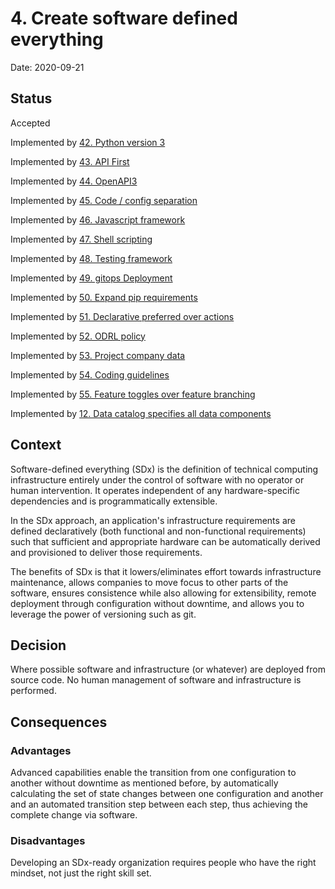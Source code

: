 # 4. Create software defined everything

Date: 2020-09-21

## Status

Accepted

Implemented by [42. Python version 3](0042-python-version-3.md)

Implemented by [43. API First](0043-api-first.md)

Implemented by [44. OpenAPI3](0044-openapi3.md)

Implemented by [45. Code / config separation](0045-code-config-separation.md)

Implemented by [46. Javascript framework](0046-javascript-framework.md)

Implemented by [47. Shell scripting](0047-shell-scripting.md)

Implemented by [48. Testing framework](0048-testing-framework.md)

Implemented by [49. gitops Deployment](0049-gitops-deployment.md)

Implemented by [50. Expand pip requirements](0050-expand-pip-requirements.md)

Implemented by [51. Declarative preferred over actions](0051-declarative-preferred-over-actions.md)

Implemented by [52. ODRL policy](0052-odrl-policy.md)

Implemented by [53. Project company data](0053-project-company-data.md)

Implemented by [54. Coding guidelines](0054-coding-guidelines.md)

Implemented by [55. Feature toggles over feature branching](0055-feature-toggles-over-feature-branching.md)

Implemented by [12. Data catalog specifies all data components](0012-data-catalog-specifies-all-data-components.md)

## Context

Software-defined everything (SDx) is the definition of technical computing infrastructure entirely under the control of software with no operator or human intervention. It operates independent of any hardware-specific dependencies and is programmatically extensible.

In the SDx approach, an application's infrastructure requirements are defined declaratively (both functional and non-functional requirements) such that sufficient and appropriate hardware can be automatically derived and provisioned to deliver those requirements.

The benefits of SDx is that it lowers/eliminates effort towards infrastructure maintenance, allows companies to move focus to other parts of the software, ensures consistence while also allowing for extensibility, remote deployment through configuration without downtime, and allows you to leverage the power of versioning such as git.

## Decision

Where possible software and infrastructure (or whatever) are deployed from source code. No human management of software and infrastructure is performed.

## Consequences

### Advantages
Advanced capabilities enable the transition from one configuration to another without downtime as mentioned before, by automatically calculating the set of state changes between one configuration and another and an automated transition step between each step, thus achieving the complete change via software.

### Disadvantages
Developing an SDx-ready organization requires people who have the right mindset, not just the right skill set.


